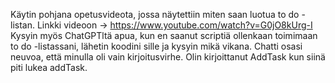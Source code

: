 Käytin pohjana opetusvideota, jossa näytettiin miten saan luotua to do -listan. Linkki videoon -> https://www.youtube.com/watch?v=G0jO8kUrg-I
Kysyin myös ChatGPTltä apua, kun en saanut scriptiä ollenkaan toimimaan to do -listassani, lähetin koodini sille ja kysyin mikä vikana. Chatti osasi neuvoa, että minulla oli vain kirjoitusvirhe. Olin kirjoittanut AddTask kun siinä piti lukea addTask. 
